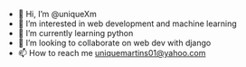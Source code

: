 - 👋 Hi, I’m @uniqueXm
- 👀 I’m interested in web development and machine learning
- 🌱 I’m currently learning python
- 💞️ I’m looking to collaborate on web dev with django
- 📫 How to reach me uniquemartins01@yahoo.com

<!---
uniqueXm/uniqueXm is a ✨ special ✨ repository because its `README.md` (this file) appears on your GitHub profile.
You can click the Preview link to take a look at your changes.
--->

